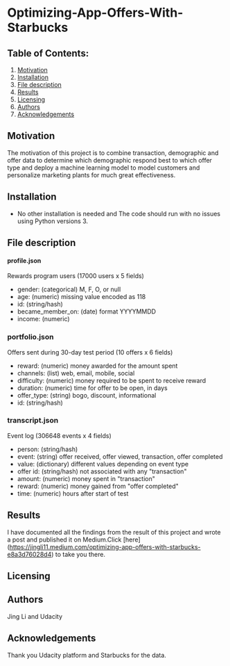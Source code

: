 # Optimizing-App-Offers-With-Starbucks
## Table of Contents:

1. [Motivation](#motivation)
2. [Installation](#installation)
3. [File description](#file)
4. [Results](#results)
5. [Licensing](#licensing)
6. [Authors](#author)
7. [Acknowledgements](#ack)

## Motivation <a name="motivation"></a>

The motivation of this project is to combine transaction, demographic and offer data to determine which demographic respond best to which offer type and deploy a machine learning model to model customers and personalize marketing plants for much great effectiveness.

## Installation <a name="installation"></a>
* No other installation is needed and The code should run with no issues using Python versions 3. 

## File description <a name="file"></a>

#### profile.json
Rewards program users (17000 users x 5 fields)
- gender: (categorical) M, F, O, or null
- age: (numeric) missing value encoded as 118
- id: (string/hash)
- became_member_on: (date) format YYYYMMDD
- income: (numeric)

### portfolio.json
Offers sent during 30-day test period (10 offers x 6 fields)
- reward: (numeric) money awarded for the amount spent
- channels: (list) web, email, mobile, social
- difficulty: (numeric) money required to be spent to receive reward
- duration: (numeric) time for offer to be open, in days
- offer_type: (string) bogo, discount, informational
- id: (string/hash)

### transcript.json
Event log (306648 events x 4 fields)
- person: (string/hash)
- event: (string) offer received, offer viewed, transaction, offer completed
- value: (dictionary) different values depending on event type
- offer id: (string/hash) not associated with any "transaction"
- amount: (numeric) money spent in "transaction"
- reward: (numeric) money gained from "offer completed"
- time: (numeric) hours after start of test

## Results

I have documented all the findings from the result of this project and wrote a post and published it on Medium.Click [here]
(https://jingli11.medium.com/optimizing-app-offers-with-starbucks-e8a3d76028d4) to take you there.

## Licensing <a name="licensing"></a>

## Authors <a name="author"></a>
Jing Li and Udacity

## Acknowledgements <a name="ack"></a>

Thank you Udacity platform and Starbucks for the data.

